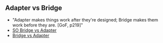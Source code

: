 ## Adapter vs Bridge
* "Adapter makes things work after they're designed; Bridge makes them work before they are. [GoF, p219]"
* [SO Bridge vs Adapter](http://stackoverflow.com/questions/1425171/difference-between-bridge-pattern-and-adapter-pattern) 
* [Bridge vs Adapter](https://gist.github.com/Integralist/d67f0f913d795f703b89)